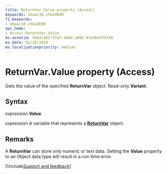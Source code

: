 ```yaml
---
title: ReturnVar.Value property (Access)
keywords: vbaac10.chm14690
f1_keywords:
- vbaac10.chm14690
api_name:
- Access.ReturnVar.Value
ms.assetid: 5602ca62-5fef-4a0d-a092-87edbe5f4749
ms.date: 02/26/2019
ms.localizationpriority: medium
---
```



# ReturnVar.Value property (Access)

Gets the value of the specified **ReturnVar** object. Read-only **Variant**.


## Syntax

_expression_.**Value**

_expression_ A variable that represents a **[ReturnVar](Access.ReturnVar.md)** object.


## Remarks

A **ReturnVar** can store only numeric or text data. Setting the **Value** property to an Object data type will result in a run-time error.


[!include[Support and feedback](~/includes/feedback-boilerplate.md)]